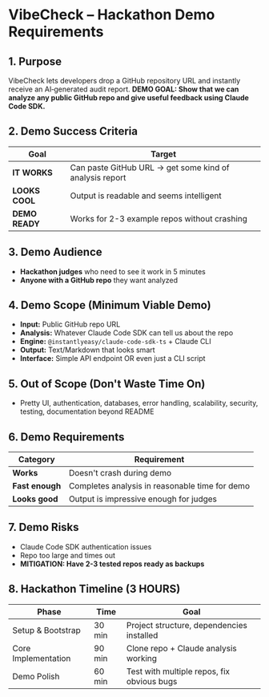 # VibeCheck – Hackathon Demo Requirements

## 1. Purpose
VibeCheck lets developers drop a GitHub repository URL and instantly receive an AI‑generated audit report. **DEMO GOAL: Show that we can analyze any public GitHub repo and give useful feedback using Claude Code SDK.**

## 2. Demo Success Criteria
| Goal | Target |
|------|--------|
| **IT WORKS** | Can paste GitHub URL → get some kind of analysis report |
| **LOOKS COOL** | Output is readable and seems intelligent |
| **DEMO READY** | Works for 2-3 example repos without crashing |

## 3. Demo Audience
* **Hackathon judges** who need to see it work in 5 minutes
* **Anyone with a GitHub repo** they want analyzed

## 4. Demo Scope (Minimum Viable Demo)
* **Input:** Public GitHub repo URL
* **Analysis:** Whatever Claude Code SDK can tell us about the repo
* **Engine:** `@instantlyeasy/claude-code-sdk-ts` + Claude CLI
* **Output:** Text/Markdown that looks smart
* **Interface:** Simple API endpoint OR even just a CLI script

## 5. Out of Scope (Don't Waste Time On)
* Pretty UI, authentication, databases, error handling, scalability, security, testing, documentation beyond README

## 6. Demo Requirements
| Category | Requirement |
|----------|-------------|
| **Works** | Doesn't crash during demo |
| **Fast enough** | Completes analysis in reasonable time for demo |
| **Looks good** | Output is impressive enough for judges |

## 7. Demo Risks
* Claude Code SDK authentication issues
* Repo too large and times out
* **MITIGATION: Have 2-3 tested repos ready as backups**

## 8. Hackathon Timeline (3 HOURS)
| Phase | Time | Goal |
|-------|------|------|
| Setup & Bootstrap | 30 min | Project structure, dependencies installed |
| Core Implementation | 90 min | Clone repo + Claude analysis working |
| Demo Polish | 60 min | Test with multiple repos, fix obvious bugs |
